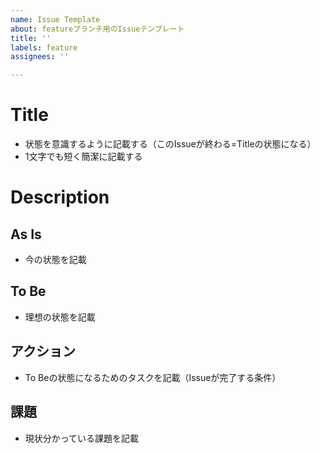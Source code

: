 ```yaml
---
name: Issue Template
about: featureブランチ用のIssueテンプレート
title: ''
labels: feature
assignees: ''

---
```


# Title
- 状態を意識するように記載する（このIssueが終わる=Titleの状態になる）
- 1文字でも短く簡潔に記載する

# Description
## As Is
- 今の状態を記載

## To Be
- 理想の状態を記載

## アクション
- To Beの状態になるためのタスクを記載（Issueが完了する条件）

## 課題
- 現状分かっている課題を記載
